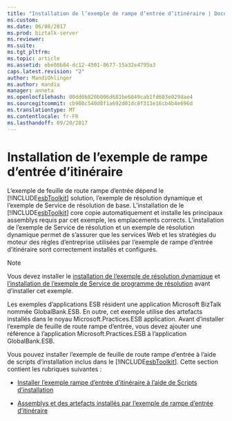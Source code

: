 ```yaml
---
title: "Installation de l’exemple de rampe d’entrée d’itinéraire | Documents Microsoft"
ms.custom: 
ms.date: 06/08/2017
ms.prod: biztalk-server
ms.reviewer: 
ms.suite: 
ms.tgt_pltfrm: 
ms.topic: article
ms.assetid: ebe08b84-dc12-4501-8677-15a32e4795a3
caps.latest.revision: "2"
author: MandiOhlinger
ms.author: mandia
manager: anneta
ms.openlocfilehash: 00dd0b820b006d681be6049cab1fd603e029dae4
ms.sourcegitcommit: cb908c540d8f1a692d01dc8f313e16cb4b4e696d
ms.translationtype: MT
ms.contentlocale: fr-FR
ms.lasthandoff: 09/20/2017
---
```

# <a name="installing-the-itinerary-on-ramp-sample"></a>Installation de l’exemple de rampe d’entrée d’itinéraire
L’exemple de feuille de route rampe d’entrée dépend le [!INCLUDE[esbToolkit](../includes/esbtoolkit-md.md)] solution, l’exemple de résolution dynamique et l’exemple de Service de résolution de base. L’installation de le [!INCLUDE[esbToolkit](../includes/esbtoolkit-md.md)] core copie automatiquement et installe les principaux assemblys requis par cet exemple, les emplacements corrects. L’installation de l’exemple de Service de résolution et un exemple de résolution dynamique permet de s’assurer que les services Web et les stratégies du moteur des règles d’entreprise utilisées par l’exemple de rampe d’entrée d’itinéraire sont correctement installés et configurés.  
  
> [!NOTE]
>  Vous devez installer le [installation de l’exemple de résolution dynamique](../esb-toolkit/installing-the-dynamic-resolution-sample.md) et [l’installation de l’exemple de Service de programme de résolution](../esb-toolkit/installing-the-resolver-service-sample.md) avant d’installer cet exemple.  
>   
>  Les exemples d’applications ESB résident une application Microsoft BizTalk nommée GlobalBank.ESB. En outre, cet exemple utilise des artefacts installés dans le noyau Microsoft.Practices.ESB application. Avant d’installer l’exemple de feuille de route rampe d’entrée, vous devez ajouter une référence à l’application Microsoft.Practices.ESB à l’application GlobalBank.ESB.  
  
 Vous pouvez installer l’exemple de feuille de route rampe d’entrée à l’aide de scripts d’installation inclus dans le [!INCLUDE[esbToolkit](../includes/esbtoolkit-md.md)]. Cette section contient les rubriques suivantes :  
  
-   [Installer l’exemple rampe d’entrée d’itinéraire à l’aide de Scripts d’installation](../esb-toolkit/install-the-itinerary-on-ramp-sample-using-the-install-scripts.md)  
  
-   [Assemblys et des artefacts installés par l’exemple de rampe d’entrée d’itinéraire](../esb-toolkit/assemblies-and-artifacts-installed-by-the-itinerary-on-ramp-sample.md)